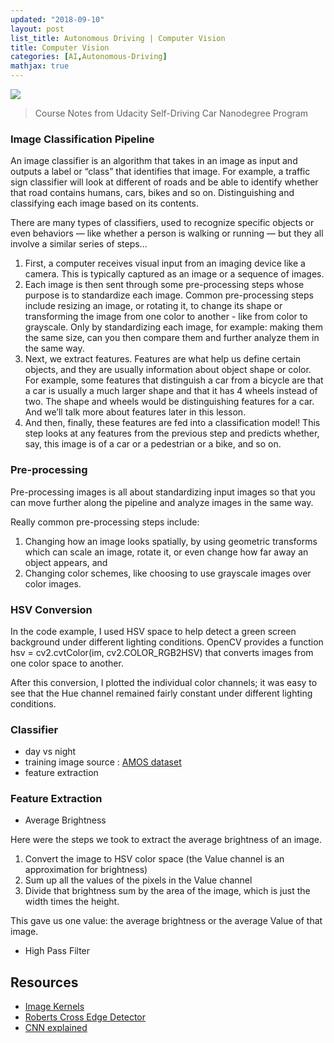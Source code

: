 ```yaml
---
updated: "2018-09-10"
layout: post
list_title: Autonomous Driving | Computer Vision 
title: Computer Vision 
categories: [AI,Autonomous-Driving]
mathjax: true
---
```


<img class="md-img-center" src="{{site.baseurl}}/assets/images/2018/09/cv-1.png">

> Course Notes from Udacity Self-Driving Car Nanodegree Program


### Image Classification Pipeline

An image classifier is an algorithm that takes in an image as input and outputs a label or “class” that identifies that image. For example, a traffic sign classifier will look at different of roads and be able to identify whether that road contains humans, cars, bikes and so on. Distinguishing and classifying each image based on its contents.

There are many types of classifiers, used to recognize specific objects or even behaviors — like whether a person is walking or running — but they all involve a similar series of steps...

1. First, a computer receives visual input from an imaging device like a camera. This is typically captured as an image or a sequence of images.
2. Each image is then sent through some pre-processing steps whose purpose is to standardize each image. Common pre-processing steps include resizing an image, or rotating it, to change its shape or transforming the image from one color to another - like from color to grayscale. Only by standardizing each image, for example: making them the same size, can you then compare them and further analyze them in the same way.
3. Next, we extract features. Features are what help us define certain objects, and they are usually information about object shape or color. For example, some features that distinguish a car from a bicycle are that a car is usually a much larger shape and that it has 4 wheels instead of two. The shape and wheels would be distinguishing features for a car. And we’ll talk more about features later in this lesson.
4. And then, finally, these features are fed into a classification model! This step looks at any features from the previous step and predicts whether, say, this image is of a car or a pedestrian or a bike, and so on.

### Pre-processing

Pre-processing images is all about standardizing input images so that you can move further along the pipeline and analyze images in the same way.

Really common pre-processing steps include:

1. Changing how an image looks spatially, by using geometric transforms which can scale an image, rotate it, or even change how far away an object appears, and
2. Changing color schemes, like choosing to use grayscale images over color images.

### HSV Conversion

In the code example, I used HSV space to help detect a green screen background under different lighting conditions. OpenCV provides a function hsv = cv2.cvtColor(im, cv2.COLOR_RGB2HSV) that converts images from one color space to another.

After this conversion, I plotted the individual color channels; it was easy to see that the Hue channel remained fairly constant under different lighting conditions.

### Classifier

- day vs night
- training image source : [AMOS dataset](http://cs.uky.edu/~jacobs/datasets/amos/)
- feature extraction

### Feature Extraction

- Average Brightness

Here were the steps we took to extract the average brightness of an image.

1. Convert the image to HSV color space (the Value channel is an approximation for brightness)
2. Sum up all the values of the pixels in the Value channel
3. Divide that brightness sum by the area of the image, which is just the width times the height.

This gave us one value: the average brightness or the average Value of that image.

- High Pass Filter

## Resources

- [Image Kernels](http://setosa.io/ev/image-kernels/)
- [Roberts Cross Edge Detector](http://homepages.inf.ed.ac.uk/rbf/HIPR2/roberts.htm)
- [CNN explained](https://ujjwalkarn.me/2016/08/11/intuitive-explanation-convnets/)